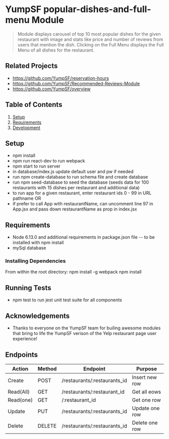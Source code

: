 # YumpSF popular-dishes-and-full-menu Module

> Module displays carousel of top 10 most popular dishes for the given restaurant with image and stats like price and number of reviews from users that mention the dish. Clicking on the Full Menu displays the Full Menu of all dishes for the restaurant. 

## Related Projects
  - https://github.com/YumpSF/reservation-hours
  - https://github.com/YumpSF/Recommended-Reviews-Module
  - https://github.com/YumpSF/overview

## Table of Contents
1. [Setup](#Setup)
2. [Requirements](#requirements)
3. [Development](#development)

## Setup
 - npm install
 - npm run react-dev to run webpack
 - npm start to run server
 - in database/index.js update default user and pw if needed
 - run npm create-database to run schema file and create database
 - run npm seed-database to seed the database (seeds data for 100 restaurants with 15 dishes per restaurant and additional data)
 - to run app for a given restaurant, enter restaurant ids 0 - 99 in URL pathname OR
 - if prefer to call App with restaurantName, can uncomment line 97 in App.jsx and pass down restaurantName as prop in index.jsx

## Requirements
- Node 6.13.0 and additional requirements in package.json file -- to be installed with npm install 
- mySql database 

### Installing Dependencies

From within the root directory:
npm install -g webpack
npm install

## Running Tests
- npm test to run jest unit test suite for all components 

## Acknowledgements
- Thanks to everyone on the YumpSF team for builing awesome modules that bring to life the YumpSF verison of the Yelp restaurant page user experience! 

## Endpoints

| Action        | Method        | Endpoint                      | Purpose              |
| ------------- | ------------- | ----------------------------- | -------------------- |
| Create        | POST          | /restaurants/:restaurants_id  | Insert new row       |
| Read(All)     | GET           | /restaurants/:restaurant_id   | Get all eows         |
| Read(one)     | GET           | /:restaurant_id               | Get one row          |                     
| Update        | PUT           | /restaurants/:restaurants_id  | Update one row       |                     
| Delete        | DELETE        | /restaurants/:restaurants_id  | Delete one row       |                     

